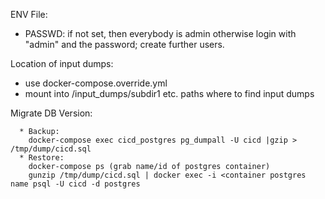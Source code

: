 ENV File:

- PASSWD: if not set, then everybody is admin
          otherwise login with "admin" and the password; create further users.


Location of input dumps:

* use docker-compose.override.yml
* mount into /input_dumps/subdir1   etc. paths where to find input dumps


Migrate DB Version:
~~~~~~~~~~~~~~~~~~~~~~~~
  * Backup:
    docker-compose exec cicd_postgres pg_dumpall -U cicd |gzip > /tmp/dump/cicd.sql
  * Restore:
    docker-compose ps (grab name/id of postgres container)
    gunzip /tmp/dump/cicd.sql | docker exec -i <container postgres name psql -U cicd -d postgres
